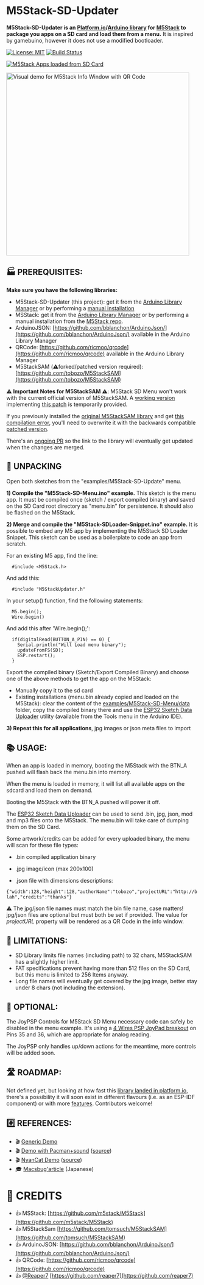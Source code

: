 # M5Stack-SD-Updater

**M5Stack-SD-Updater is an [Platform.io](https://platformio.org/lib/show/2575/M5Stack-SD-Updater)/[Arduino library](https://www.arduinolibraries.info/libraries/m5-stack-sd-updater) for [M5Stack](http://m5stack.com/) to package you apps on a SD card and load them from a menu.**
It is inspired by gamebuino, however it does not use a modified bootloader.

[![License: MIT](https://img.shields.io/github/license/mashape/apistatus.svg)](https://github.com/tobozo/M5Stack-SD-Updater/blob/master/LICENSE)
[![Build Status](https://travis-ci.org/tobozo/M5Stack-SD-Updater.svg?branch=master)](https://travis-ci.org/tobozo/M5Stack-SD-Updater)

[![ M5Stack Apps loaded from SD Card](https://img.youtube.com/vi/myQfeYxyc3o/0.jpg)](https://www.youtube.com/watch?v=myQfeYxyc3o)

[<img alt="Visual demo for M5Stack Info Window with QR Code" title="M5Stack Info Window with Credits and QR Code" src="https://camo.githubusercontent.com/06570c553f4ca575d60e7d7ff81ea2d8d555e40d/68747470733a2f2f7062732e7477696d672e636f6d2f6d656469612f44596d4c75396e573041416c71682d2e6a7067" data-canonical-src="https://pbs.twimg.com/media/DYmLu9nW0AAlqh-.jpg" width=480>](https://twitter.com/TobozoTagada/status/972845518966743040)

🏭 PREREQUISITES:
-----------------
**Make sure you have the following libraries:**
  
- M5Stack-SD-Updater (this project): get it from the [Arduino Library Manager](https://www.arduinolibraries.info/libraries/m5-stack-sd-updater) or by performing a [manual installation](https://www.arduino.cc/en/Guide/Libraries#toc5)
- MSStack: get it from the [Arduino Library Manager](https://www.arduinolibraries.info/libraries/m5-stack-sd-updater) or by performing a manual installation from the [M5Stack repo](https://github.com/m5stack/M5Stack).
- ArduinoJSON: [https://github.com/bblanchon/ArduinoJson/](https://github.com/bblanchon/ArduinoJson/) available in the Arduino Library Manager
- QRCode: [https://github.com/ricmoo/qrcode](https://github.com/ricmoo/qrcode) available in the Arduino Library Manager
- M5StackSAM (⚠️forked/patched version required): [https://github.com/tobozo/M5StackSAM](https://github.com/tobozo/M5StackSAM) 

**⚠️ Important Notes for M5StackSAM ⚠️**: M5Stack SD Menu won't work with the current official version of M5StackSAM. A [working version](https://github.com/tobozo/M5StackSAM) implementing [this patch](https://github.com/tobozo/M5StackSAM/commit/732bd82557eb67c42b92b8752140fe2290c569d6) is temporarily provided.

If you previously installed the [original M5StackSAM library](https://github.com/tomsuch/M5StackSAM) and get [this compilation error](https://github.com/tobozo/M5Stack-SD-Updater/issues/3), you'll need to overwrite it with the backwards compatible [patched version](https://github.com/tobozo/M5StackSAM).

There's an [ongoing PR](https://github.com/tomsuch/M5StackSAM/pull/2) so the link to the library will eventually get updated when the changes are merged.

🍱 UNPACKING
------------
Open both sketches from the "examples/M5Stack-SD-Update" menu.


**1) Compile the "M5Stack-SD-Menu.ino" example.** This sketch is the menu app. It must be compiled once (sketch / export compiled binary) and saved on the SD Card root directory as "menu.bin" for persistence. It should also be flashed on the M5Stack.


**2) Merge and compile the "M5Stack-SDLoader-Snippet.ino" example.** It is possible to embed any M5 app by implementing the 
  M5Stack SD Loader Snippet. This sketch can be used as a boilerplate to code an app from scratch.

  For an existing M5 app, find the line:

      #include <M5Stack.h>
      
  And add this:
      
      #include "M5StackUpdater.h"
      
  In your setup() function, find the following statements:

      M5.begin();
      Wire.begin()

  And add this after 'Wire.begin();':

      if(digitalRead(BUTTON_A_PIN) == 0) {
        Serial.println("Will Load menu binary");
        updateFromFS(SD);
        ESP.restart();
      }
      
  Export the compiled binary (Sketch/Export Compiled Binary) and choose one of the above methods to get the app on the M5Stack:

  - Manually copy it to the sd card
  - Existing installations (menu.bin already copied and loaded on the M5Stack): clear the content of the [examples/M5Stack-SD-Menu/data](https://github.com/tobozo/M5Stack-SD-Updater/tree/master/examples/M5Stack-SD-Menu/data) folder, copy the compiled binary there and use the [ESP32 Sketch Data Uploader](https://github.com/me-no-dev/arduino-esp32fs-plugin) utility (available from the Tools menu in the Arduino IDE).


**3) Repeat this for all applications**, jpg images or json meta files to import


📚 USAGE:
---------
When an app is loaded in memory, booting the M5Stack with the BTN_A pushed will flash back the menu.bin into memory. 

When the menu is loaded in memory, it will list all available apps on the sdcard and load them on demand. 

Booting the M5Stack with the BTN_A pushed will power it off.

The [ESP32 Sketch Data Uploader](https://github.com/me-no-dev/arduino-esp32fs-plugin) can be used to send .bin, jpg, json, mod and mp3 files onto the M5Stack. The menu.bin will take care of dumping them on the SD Card.

Some artwork/credits can be added for every uploaded binary, the menu will scan for these file types:
  
  - .bin compiled application binary
    
  - .jpg image/icon (max 200x100)
    
  - .json file with dimensions descriptions: 
  
  `{"width":128,"height":128,"authorName":"tobozo","projectURL":"http://blah","credits":"thanks"}`


  ⚠️ The jpg/json file names must match the bin file name, case matters!
  jpg/json files are optional but must both be set if provided.
  The value for *projectURL* property will be rendered as a QR Code in the info window.


🚫 LIMITATIONS:
---------------
- SD Library limits file names (including path) to 32 chars, M5StackSAM has a slightly higher limit.
- FAT specifications prevent having more than 512 files on the SD Card, but this menu is limited to 256 Items anyway.
- Long file names will eventually get covered by the jpg image, better stay under 8 chars (not including the extension).


🔘 OPTIONAL:
------------
The JoyPSP Controls for M5Stack SD Menu necessary code can safely be disabled in the menu example.
It's using a [4 Wires PSP JoyPad breakout](https://www.google.fr/search?q=psp+joypad+breakout) on Pins 35 and 36, which are appropriate for analog reading.

The JoyPSP only handles up/down actions for the meantime, more controls will be added soon.

🛣 ROADMAP:
----------
Not defined yet, but looking at how fast this [library landed in platform.io](https://platformio.org/lib/show/2575/M5Stack-SD-Updater), there's a possibility it will soon exist in different flavours (i.e. as an ESP-IDF component) or with more [features](https://github.com/m5stack/faces). Contributors welcome!


#️⃣  REFERENCES:
--------------
- :clapper: [Generic Demo](https://youtu.be/myQfeYxyc3o)
- :clapper: [Demo with Pacman+sound](https://youtu.be/36fgNCecoEg) ([source](https://github.com/tobozo/M5Stack-Pacman-JoyPSP))
- :clapper: [NyanCat Demo](https://youtu.be/Zxh2mtWwfaE) ([source](https://github.com/tobozo/M5Stack-NyanCat))
- 🎓 [Macsbug'article](https://macsbug.wordpress.com/2018/03/12/m5stack-sd-updater/) (Japanese)


🙏 CREDITS
==========
- 👍 MSStack: [https://github.com/m5stack/M5Stack](https://github.com/m5stack/M5Stack)
- 👍 M5StackSam [https://github.com/tomsuch/M5StackSAM](https://github.com/tomsuch/M5StackSAM)
- 👍 ArduinoJSON: [https://github.com/bblanchon/ArduinoJson/](https://github.com/bblanchon/ArduinoJson/)
- 👍 QRCode: [https://github.com/ricmoo/qrcode](https://github.com/ricmoo/qrcode)
- 👍 [@Reaper7](https://github.com/reaper7) [https://github.com/reaper7](https://github.com/reaper7)


 
